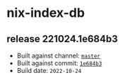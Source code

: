# nix-index-db
## release 221024.1e684b3
- Built against channel: [`master`](https://github.com/nixos/nixpkgs/tree/master)
- Built against commit: [`1e684b3`](https://github.com/NixOS/nixpkgs/commit/1e684b371cf05300bc2b432f958f285855bac8fb)
- Build date: `2022-10-24`
